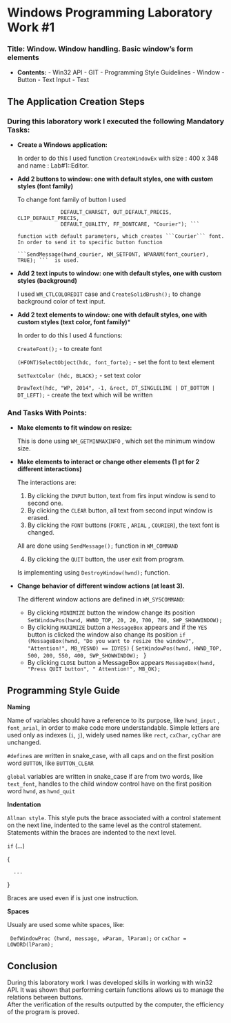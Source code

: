 # Windows Programming Laboratory Work #1

### Title: Window. Window handling. Basic window’s form elements


   - **Contents:**
    - Win32 API
    - GIT
    - Programming Style Guidelines
    - Window
    - Button
    - Text Input
    - Text

## The Application Creation Steps


### During this laboratory work I executed the following Mandatory Tasks:

   - **Create a Windows application:**
    
      In order to do this I used function `CreateWindowEx` with size : 400 x 348 and name : Lab#1::Editor.
   - **Add 2 buttons to window: one with default styles, one with custom styles (font family)**
   
      To change font family of button I used 

      ``` CreateFont(0 , 0, 0, 0, FW_DONTCARE, false, false, false,
                    DEFAULT_CHARSET, OUT_DEFAULT_PRECIS, CLIP_DEFAULT_PRECIS,
                    DEFAULT_QUALITY, FF_DONTCARE, "Courier"); ```
                    
      function with default parameters, which creates ```Courier``` font. 
      In order to send it to specific button function
      
      ```SendMessage(hwnd_courier, WM_SETFONT, WPARAM(font_courier), TRUE); ```  is used.
   - **Add 2 text inputs to window: one with default styles, one with custom styles (background)**
   
      I used ```WM_CTLCOLOREDIT``` case and ``CreateSolidBrush();`` to change background color of text input. 
   - **Add 2 text elements to window: one with default styles, one with custom styles (text color, font family)***

      In order to do this I used 4 functions:
     
      ```CreateFont();```                                                              - to create font
      
      ```(HFONT)SelectObject(hdc, font_forte);```                                      - set the font to text element
      
      ```SetTextColor (hdc, BLACK);```                                                 - set text color
      
      ```DrawText(hdc, "WP, 2014", -1, &rect, DT_SINGLELINE | DT_BOTTOM | DT_LEFT);``` - create the text which will be
      written

### And Tasks With Points:

  - **Make elements to fit window on resize:**
    
     This is done using ```WM_GETMINMAXINFO``` , which set the minimum window size.
  - **Make elements to interact or change other elements (1 pt for 2 different interactions)**
  
     The interactions are:
     1. By clicking the ```INPUT``` button, text from firs input window is send to second one.
     2. By clicking the ```CLEAR``` button, all text from second input window is erased.
     3. By clicking the   ``FONT`` buttons (`FORTE` , `ARIAL` , `COURIER`), the text font is changed.

     All are done using ```SendMessage();``` function in ```WM_COMMAND```

     4. By clicking the ```QUIT``` button, the user exit from program.

     Is implementing using ```DestroyWindow(hwnd);``` function.
  - **Change behavior of different window actions (at least 3).**
 
     The different window actions are defined in ```WM_SYSCOMMAND```:

     - By clicking ```MINIMIZE``` button the window change its position
       `SetWindowPos(hwnd, HWND_TOP, 20, 20, 700, 700, SWP_SHOWWINDOW);`
     - By clicking `MAXIMIZE` button a `MessageBox` appears and if the `YES` button is clicked the window also change its position
        `if (MessageBox(hwnd, "Do you want to resize the window?", "Attention!", MB_YESNO) == IDYES)`
         {
            `SetWindowPos(hwnd, HWND_TOP, 500, 200, 550, 400, SWP_SHOWWINDOW); `
         }
     - By clicking `CLOSE` button a MessageBox appears
     ```MessageBox(hwnd, "Press QUIT button", " Attention!", MB_OK);```

## Programming Style Guide

**Naming**

 Name of variables should have a reference to its purpose, like ```hwnd_input``` , ```font_arial```,  in order to make code more understandable. Simple letters are used only as indexes (```i```, ```j```), widely used names like ```rect```, ```cxChar```, ```cyChar``` are unchanged.

 ```#define```s  are written in snake_case, with all caps and on the first position word ``BUTTON``, like ```BUTTON_CLEAR```
 
 ```global``` variables are written in snake_case if are from two words, like ```text_font```, handles to the child window control have on the first position word ``hwnd``, as ```hwnd_quit```

**Indentation**
 
  ```Allman style```. This style puts the brace associated with a control statement on the next line, indented to the same level as the control statement. Statements within the braces are indented to the next level. 

  `if` (...)
  
  {
  
      ...
      
  }
  
  Braces are used even if is just one instruction.

**Spaces**

 Usualy are used some white spaces, like:
 
 ``` DefWindowProc (hwnd, message, wParam, lParam);``` or ```cxChar = LOWORD(lParam);```

## Conclusion
   
During this laboratory work I was developed skills in working with win32 API. It was shown that performing certain functions allows us to manage the relations between buttons.   
After the verification of the results outputted by the computer, the efficiency of the program is proved. 

